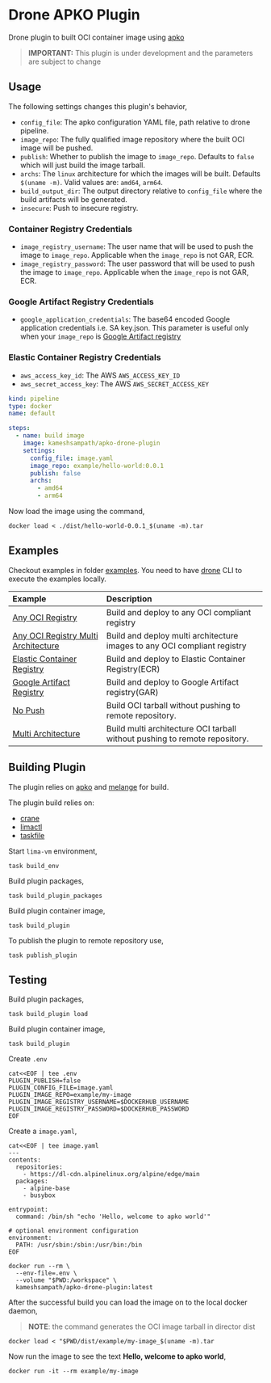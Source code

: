 # Drone APKO Plugin

Drone plugin to built OCI container image using [apko](https://github.com/chainguard-dev/apko)

> **IMPORTANT:** This plugin is under development and the parameters are subject to change

## Usage

The following settings changes this plugin's behavior,

- `config_file`: The apko configuration YAML file, path relative to drone pipeline.
- `image_repo`: The fully qualified image repository where the built OCI image will be pushed.
- `publish`: Whether to publish the image to `image_repo`. Defaults to `false` which will just build the image tarball.
- `archs`: The `linux` architecture for which the images will be built. Defaults `$(uname -m)`. Valid values are: `amd64`, `arm64`.
- `build_output_dir`: The output directory relative to `config_file` where the build artifacts will be generated.
- `insecure`: Push to insecure registry.

### Container Registry Credentials

- `image_registry_username`: The user name that will be used to push the image to `image_repo`. Applicable when the `image_repo` is not GAR, ECR.
- `image_registry_password`: The user password that will be used to push the image to `image_repo`. Applicable when the `image_repo` is not GAR, ECR.

### Google Artifact Registry Credentials

- `google_application_credentials`: The base64 encoded Google application credentials i.e. SA key.json. This parameter is useful only when your `image_repo` is [Google Artifact registry](https://cloud.google.com/artifact-registry/docs)

### Elastic Container Registry Credentials

- `aws_access_key_id`: The AWS `AWS_ACCESS_KEY_ID`
- `aws_secret_access_key`: The AWS `AWS_SECRET_ACCESS_KEY`

```yaml
kind: pipeline
type: docker
name: default

steps:
  - name: build image
    image: kameshsampath/apko-drone-plugin
    settings:
      config_file: image.yaml
      image_repo: example/hello-world:0.0.1
      publish: false
      archs:
        - amd64
        - arm64
```

Now load the image using the command,

```shell
docker load < ./dist/hello-world-0.0.1_$(uname -m).tar
```

## Examples

Checkout examples in folder [examples](./examples/). You need to have [drone](https://docs.drone.io/cli/install/) CLI to execute the examples locally.

| Example                                                                            | Description                                                                |
| :--------------------------------------------------------------------------------- | :------------------------------------------------------------------------- |
| [Any OCI Registry](./examples/any-registry/README.md)                              | Build and deploy to any OCI compliant registry                             |
| [Any OCI Registry Multi Architecture](./examples/any-registry-multiarch/README.md) | Build and deploy multi architecture images to any OCI compliant registry   |
| [Elastic Container Registry](./examples/ecr/README.md)                             | Build and deploy to Elastic Container Registry(ECR)                        |
| [Google Artifact Registry](./examples/gar/README.md)                               | Build and deploy to Google Artifact registry(GAR)                          |
| [No Push](./examples/tarball/README.md)                                            | Build OCI tarball without pushing to remote repository.                    |
| [Multi Architecture](./examples/tarball-multiarch/README.md)                       | Build multi architecture OCI tarball without pushing to remote repository. |

## Building Plugin

The plugin relies on [apko](https://github.com/chainguard-dev/apko) and [melange](https://github.com/chainguard-dev/melange) for build.

The plugin build relies on:

- [crane](https://github.com/google/go-containerregistry)
- [limactl](https://github.com/lima-vm/lima)
- [taskfile](https://taskfile.dev)

Start `lima-vm` environment,

```shell
task build_env
```

Build plugin packages,

```shell
task build_plugin_packages
```

Build plugin container image,

```shell
task build_plugin
```

To publish the plugin to remote repository use,

```shell
task publish_plugin
```

## Testing

Build plugin packages,

```shell
task build_plugin load
```

Build plugin container image,

```shell
task build_plugin
```

Create `.env`

```shell
cat<<EOF | tee .env
PLUGIN_PUBLISH=false
PLUGIN_CONFIG_FILE=image.yaml
PLUGIN_IMAGE_REPO=example/my-image
PLUGIN_IMAGE_REGISTRY_USERNAME=$DOCKERHUB_USERNAME
PLUGIN_IMAGE_REGISTRY_PASSWORD=$DOCKERHUB_PASSWORD
EOF
```

Create a `image.yaml`,

```shell
cat<<EOF | tee image.yaml
---
contents:
  repositories:
    - https://dl-cdn.alpinelinux.org/alpine/edge/main
  packages:
    - alpine-base
    - busybox

entrypoint:
  command: /bin/sh "echo 'Hello, welcome to apko world'"

# optional environment configuration
environment:
  PATH: /usr/sbin:/sbin:/usr/bin:/bin
EOF
```

```shell
docker run --rm \
  --env-file=.env \
  --volume "$PWD:/workspace" \
  kameshsampath/apko-drone-plugin:latest
```

After the successful build you can load the image on to the local docker daemon,

> **NOTE**: the command generates the OCI image tarball in director dist

```shell
docker load < "$PWD/dist/example/my-image_$(uname -m).tar
```

Now run the image to see the text **Hello, welcome to apko world**,

```shell
docker run -it --rm example/my-image
```
